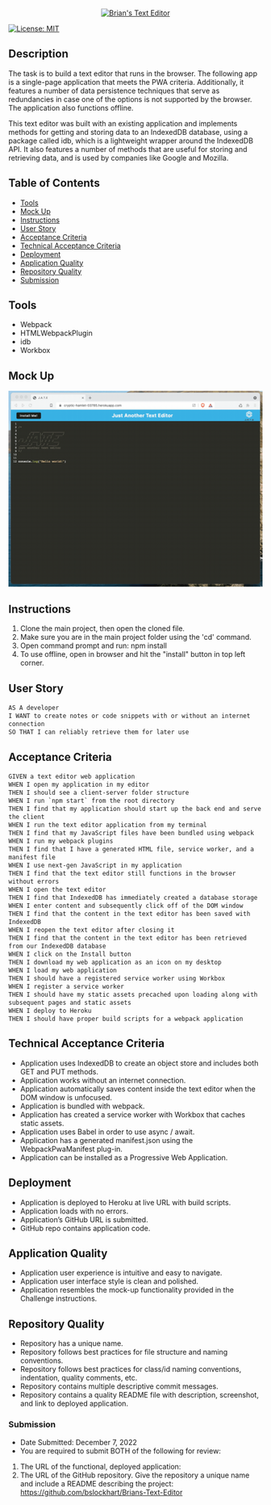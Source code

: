 <p align="center">
    <br/>
    <a href="https://github.com/bslockhart/brians-text-editor">	
        <img src="https://imgur.com/GnWkBAS.png" alt="Brian's Text Editor">
    </a>
</p>

[![License: MIT](https://img.shields.io/badge/License-MIT-yellow.svg)](https://opensource.org/licenses/MIT)

## Description

The task is to build a text editor that runs in the browser. The following app is a single-page application that meets the PWA criteria. Additionally, it features a number of data persistence techniques that serve as redundancies in case one of the options is not supported by the browser. The application also functions offline.

This text editor was built with an existing application and implements methods for getting and storing data to an IndexedDB database, using a package called idb, which is a lightweight wrapper around the IndexedDB API. It also features a number of methods that are useful for storing and retrieving data, and is used by companies like Google and Mozilla.

## Table of Contents

- [Tools](#tools)
- [Mock Up](#Mock-Up)
- [Instructions](#Instructions)
- [User Story](#User-Story)
- [Acceptance Criteria](#Acceptance-Criteria)
- [Technical Acceptance Criteria](#Technical-Acceptance-Criteria)
- [Deployment](#Deployment)
- [Application Quality](#Application-Quality)
- [Repository Quality](#Repository-Quality)
- [Submission](#Submission)

## Tools

- Webpack
- HTMLWebpackPlugin
- idb
- Workbox

## Mock Up

![Text Editor](./assets/images/00-demo.gif)

## Instructions

1. Clone the main project, then open the cloned file.
2. Make sure you are in the main project folder using the 'cd' command.
3. Open command prompt and run: npm install
4. To use offline, open in browser and hit the "install" button in top left corner.

## User Story

```text
AS A developer
I WANT to create notes or code snippets with or without an internet connection
SO THAT I can reliably retrieve them for later use
```

## Acceptance Criteria

```text
GIVEN a text editor web application
WHEN I open my application in my editor
THEN I should see a client-server folder structure
WHEN I run `npm start` from the root directory
THEN I find that my application should start up the back end and serve the client
WHEN I run the text editor application from my terminal
THEN I find that my JavaScript files have been bundled using webpack
WHEN I run my webpack plugins
THEN I find that I have a generated HTML file, service worker, and a manifest file
WHEN I use next-gen JavaScript in my application
THEN I find that the text editor still functions in the browser without errors
WHEN I open the text editor
THEN I find that IndexedDB has immediately created a database storage
WHEN I enter content and subsequently click off of the DOM window
THEN I find that the content in the text editor has been saved with IndexedDB
WHEN I reopen the text editor after closing it
THEN I find that the content in the text editor has been retrieved from our IndexedDB database
WHEN I click on the Install button
THEN I download my web application as an icon on my desktop
WHEN I load my web application
THEN I should have a registered service worker using Workbox
WHEN I register a service worker
THEN I should have my static assets precached upon loading along with subsequent pages and static assets
WHEN I deploy to Heroku
THEN I should have proper build scripts for a webpack application
```

## Technical Acceptance Criteria

- Application uses IndexedDB to create an object store and includes both GET and PUT methods.
- Application works without an internet connection.
- Application automatically saves content inside the text editor when the DOM window is unfocused.
- Application is bundled with webpack.
- Application has created a service worker with Workbox that caches static assets.
- Application uses Babel in order to use async / await.
- Application has a generated manifest.json using the WebpackPwaManifest plug-in.
- Application can be installed as a Progressive Web Application.

## Deployment

- Application is deployed to Heroku at live URL with build scripts.
- Application loads with no errors.
- Application’s GitHub URL is submitted.
- GitHub repo contains application code.

## Application Quality

- Application user experience is intuitive and easy to navigate.
- Application user interface style is clean and polished.
- Application resembles the mock-up functionality provided in the Challenge instructions.

## Repository Quality

- Repository has a unique name.
- Repository follows best practices for file structure and naming conventions.
- Repository follows best practices for class/id naming conventions, indentation, quality comments, etc.
- Repository contains multiple descriptive commit messages.
- Repository contains a quality README file with description, screenshot, and link to deployed application.

### Submission

- Date Submitted: December 7, 2022
- You are required to submit BOTH of the following for review:

1. The URL of the functional, deployed application:
2. The URL of the GitHub repository. Give the repository a unique name and include a README describing the project: https://github.com/bslockhart/Brians-Text-Editor
